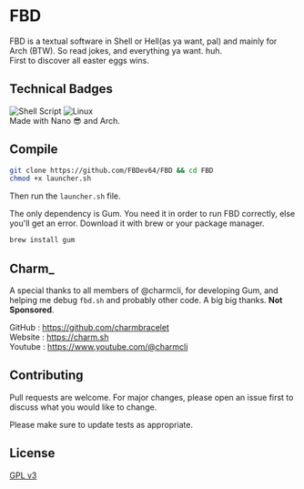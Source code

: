 # FBD

FBD is a textual software in Shell or Hell(as ya want, pal) and mainly for Arch (BTW). So read jokes, and everything ya want. huh. <br>
First to discover all easter eggs wins.

## Technical Badges
![Shell Script](https://img.shields.io/badge/shell_script-%23121011.svg?style=for-the-badge&logo=gnu-bash&logoColor=white)
![Linux](https://img.shields.io/badge/Linux-FCC624?style=for-the-badge&logo=linux&logoColor=black)
<br>Made with Nano 😎 and Arch.

## Compile
```bash
git clone https://github.com/FBDev64/FBD && cd FBD
chmod +x launcher.sh
```
Then run the `launcher.sh` file.

The only dependency is Gum. You need it in order to run FBD correctly, else you'll get an error. Download it with brew or your package manager.

```bash
brew install gum
```
## Charm_

A special thanks to all members of @charmcli, for developing Gum, and helping me debug `fbd.sh` and probably other code. A big big thanks.
**Not Sponsored**.

GitHub : https://github.com/charmbracelet <br>
Website : https://charm.sh<br>
Youtube : https://www.youtube.com/@charmcli<br>

## Contributing

Pull requests are welcome. For major changes, please open an issue first
to discuss what you would like to change.

Please make sure to update tests as appropriate.

## License

[GPL v3](https://choosealicense.com/licenses/gpl-3.0/)
